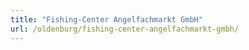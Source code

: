 ```yaml
---
title: "Fishing-Center Angelfachmarkt GmbH"
url: /oldenburg/fishing-center-angelfachmarkt-gmbh/
---
```


